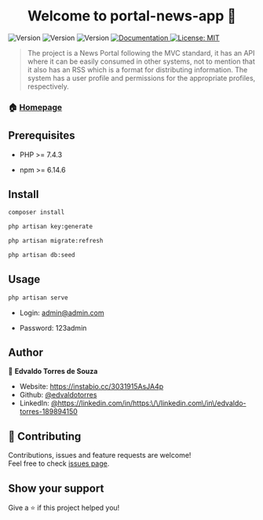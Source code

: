 <h1 align="center">Welcome to portal-news-app 👋</h1>
<p>
  <img alt="Version" src="https://img.shields.io/badge/laravel-8-blue.svg?cacheSeconds=2592000" />
  <img alt="Version" src="https://img.shields.io/badge/php-7.4-blue.svg?cacheSeconds=2592000" />
  <img alt="Version" src="https://img.shields.io/badge/npm-6.14-blue.svg?cacheSeconds=2592000" />
  <a href="https://github.com/edvaldotorres/portal-news-app#readme" target="_blank">
    <img alt="Documentation" src="https://img.shields.io/badge/documentation-yes-brightgreen.svg" />
  </a>
  <a href="#" target="_blank">
    <img alt="License: MIT" src="https://img.shields.io/badge/License-MIT-yellow.svg" />
  </a>
</p>

> The project is a News Portal following the MVC standard, it has an API where it can be easily consumed in other systems, not to mention that it also has an RSS which is a format for distributing information. The system has a user profile and permissions for the appropriate profiles, respectively.

### 🏠 [Homepage](https://github.com/edvaldotorres/portal-news-app#readme)

## Prerequisites

* PHP >= 7.4.3

* npm >= 6.14.6
## Install

```sh
composer install
```

```sh
php artisan key:generate
```

```sh
php artisan migrate:refresh 
```

```sh
php artisan db:seed
```
## Usage

```sh
php artisan serve
```

* Login: admin@admin.com

* Password: 123admin

## Author

👤 **Edvaldo Torres de Souza**

* Website: https://instabio.cc/3031915AsJA4p
* Github: [@edvaldotorres](https://github.com/edvaldotorres)
* LinkedIn: [@https:\/\/linkedin.com\/in\/https:\\/\\/linkedin.com\\/in\\/edvaldo-torres-189894150](https://linkedin.com/in/https:\/\/linkedin.com\/in\/https:\\/\\/linkedin.com\\/in\\/edvaldo-torres-189894150)

## 🤝 Contributing

Contributions, issues and feature requests are welcome!<br />Feel free to check [issues page](https://github.com/edvaldotorres/portal-news-app/issues). 

## Show your support

Give a ⭐️ if this project helped you!